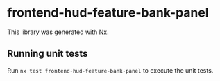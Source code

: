 # frontend-hud-feature-bank-panel

This library was generated with [Nx](https://nx.dev).

## Running unit tests

Run `nx test frontend-hud-feature-bank-panel` to execute the unit tests.

